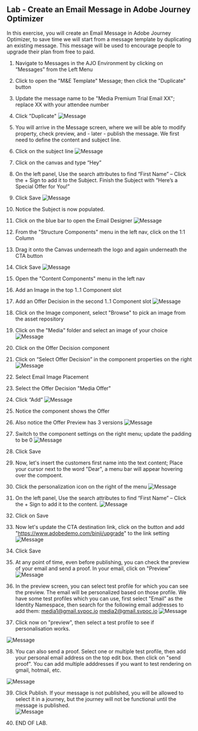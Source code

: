 ## Lab - Create an Email Message in Adobe Journey Optimizer

In this exercise, you will create an Email Message in Adobe Journey Optimizer, to save time we will start from a message template by duplicating an existing message.  This message will be used to encourage people to upgrade their plan from free to paid. 

1.  Navigate to Messages in the AJO Environment by clicking on “Messages” from the Left Menu
2.  Click to open the "M&E Template" Message; then click the "Duplicate" button
3.  Update the message name to be "Media Premium Trial Email XX"; replace XX with your attendee number
4.  Click "Duplicate"
![Message](https://github.com/adobe-dss-aep/ajo-handson-labs/blob/main/ME/0.%20Images/Message_2.png)

5. You will arrive in the Message screen, where we will be able to modify property, check preview, and - later - publish the message. We first need to define the content and subject line. 

6.  Click on the subject line
![Message](https://github.com/adobe-dss-aep/ajo-handson-labs/blob/main/ME/0.%20Images/Message_4.png)

7.  Click on the canvas and type “Hey”
8.  On the left panel, Use the search attributes to find “First Name” – Click the + Sign to add it to the Subject.  Finish the Subject with “Here’s a Special Offer for You!”
9.  Click Save
![Message](https://github.com/adobe-dss-aep/ajo-handson-labs/blob/main/ME/0.%20Images/Message_5.png)

10.  Notice the Subject is now populated.
11.  Click on the blue bar to open the Email Designer
![Message](https://github.com/adobe-dss-aep/ajo-handson-labs/blob/main/ME/0.%20Images/Message_6.png)

12.  From the "Structure Components" menu in the left nav, click on the 1:1 Column
13.  Drag it onto the Canvas underneath the logo and again underneath the CTA button
14.  Click Save
![Message](https://github.com/adobe-dss-aep/ajo-handson-labs/blob/main/ME/0.%20Images/Message_8.png)

15.  Open the "Content Components" menu in the left nav
16.  Add an Image in the top 1..1 Component slot
17.  Add an Offer Decision in the second 1..1 Component slot
![Message](https://github.com/adobe-dss-aep/ajo-handson-labs/blob/main/ME/0.%20Images/Message_9.png)

18.  Click on the Image component, select "Browse" to pick an image from the asset repository
19.  Click on the "Media" folder and select an image of your choice
![Message](https://github.com/adobe-dss-aep/ajo-handson-labs/blob/main/ME/0.%20Images/Message_10.png)

20.  Click on the Offer Decision component
21.  Click on “Select Offer Decision” in the component properties on the right
![Message](https://github.com/adobe-dss-aep/ajo-handson-labs/blob/main/ME/0.%20Images/Message_11.png)

22.  Select Email Image Placement
23.  Select the Offer Decision "Media Offer"
24.  Click “Add”
![Message](https://github.com/adobe-dss-aep/ajo-handson-labs/blob/main/ME/0.%20Images/Message_12.png)

25.  Notice the component shows the Offer
26.  Also notice the Offer Preview has 3 versions
![Message](https://github.com/adobe-dss-aep/ajo-handson-labs/blob/main/ME/0.%20Images/Message_13.png)

27.  Switch to the component settings on the right menu; update the padding to be 0
![Message](https://github.com/adobe-dss-aep/ajo-handson-labs/blob/main/ME/0.%20Images/Message_14.png)

28.  Click Save

29.  Now, let's insert the customers first name into the text content; Place your cursor next to the word "Dear", a menu bar will appear hovering over the compoent.
30.  Click the personalization icon on the right of the menu
![Message](https://github.com/adobe-dss-aep/ajo-handson-labs/blob/main/ME/0.%20Images/Message_15.png)

31.  On the left panel, Use the search attributes to find “First Name” – Click the + Sign to add it to the content. 
![Message](https://github.com/adobe-dss-aep/ajo-handson-labs/blob/main/ME/0.%20Images/Message_16.png)

32.  Click on Save

33.  Now let's update the CTA destination link, click on the button and add "https://www.adobedemo.com/binji/upgrade" to the link setting
![Message](https://github.com/adobe-dss-aep/ajo-handson-labs/blob/main/ME/0.%20Images/Message_17.png)

34.  Click Save

35. At any point of time, even before publishing, you can check the preview of your email and send a proof. 
In your email, click on "Preview"
![Message](https://github.com/adobe-dss-aep/ajo-handson-labs/blob/main/ME/0.%20Images/emailPreview_1.png)

36. In the preview screen, you can select test profile for which you can see the preview. The email will be personalized based on those profile. 
We have some test profiles which you can use, first select "Email" as the Identity Namespace, then search for the following email addresses to add them: 
media1@gmail.svpoc.io
media2@gmail.svpoc.io
![Message](https://github.com/adobe-dss-aep/ajo-handson-labs/blob/main/ME/0.%20Images/emailPreview_2.png)

37. Click now on "preview", then select a test profile to see if personalisation works. 

![Message](https://github.com/adobe-dss-aep/ajo-handson-labs/blob/main/ME/0.%20Images/emailPreview_3.png)

38. You can also send a proof. Select one or multiple test profile, then add your personal email address on the top edit box. then click on "send proof". You can add multiple adddresses if you want to test rendering on gmail, hotmail, etc.

![Message](https://github.com/adobe-dss-aep/ajo-handson-labs/blob/main/ME/0.%20Images/emailPreview_4.png)

39.  Click Publish. 
If your message is not published, you will be allowed to select it in a journey, but the journey will not be functional until the message is published.  
![Message](https://github.com/adobe-dss-aep/ajo-handson-labs/blob/main/ME/0.%20Images/Message_18.png)


40.  END OF LAB.

